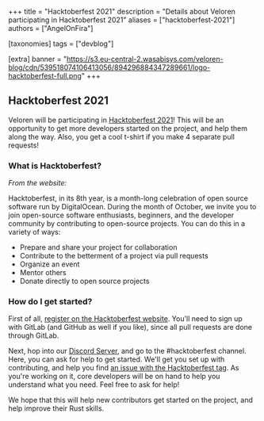 +++
title = "Hacktoberfest 2021"
description = "Details about Veloren participating in Hacktoberfest 2021"
aliases = ["hacktoberfest-2021"]
authors = ["AngelOnFira"]

[taxonomies]
tags = ["devblog"]

[extra]
banner = "https://s3.eu-central-2.wasabisys.com/veloren-blog/cdn/539518074106413056/894296884347289661/logo-hacktoberfest-full.png"
+++

## Hacktoberfest 2021

Veloren will be participating in [Hacktoberfest
2021](https://hacktoberfest.digitalocean.com/)! This will be an opportunity to
get more developers started on the project, and help them along the way. Also,
you get a cool t-shirt if you make 4 separate pull requests!

### What is Hacktoberfest?

*From the website:*

Hacktoberfest, in its 8th year, is a month-long celebration of open source
software run by DigitalOcean. During the month of October, we invite you to join
open-source software enthusiasts, beginners, and the developer community by
contributing to open-source projects. You can do this in a variety of ways:

- Prepare and share your project for collaboration
- Contribute to the betterment of a project via pull requests
- Organize an event
- Mentor others
- Donate directly to open source projects

### How do I get started?

First of all, [register on the Hacktoberfest
website](https://hacktoberfest.digitalocean.com/register). You'll need to sign
up with GitLab (and GitHub as well if you like), since all pull requests are
done through GitLab.

Next, hop into our [Discord Server](https://discord.gg/ecUxc9N), and go to the #hacktoberfest channel. Here, you can ask for help to get started. We'll get you
set up with contributing, and help you find [an issue with the Hacktoberfest
tag](https://gitlab.com/veloren/veloren/-/issues?label_name=hacktoberfest). As
you're working on it, core developers will be on hand to help you understand what you
need. Feel free to ask for help!

We hope that this will help new contributors get started on the project, and
help improve their Rust skills.
